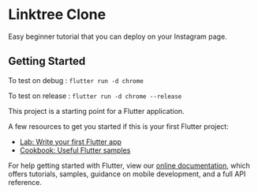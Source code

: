 # Linktree Clone 

Easy beginner tutorial that you can deploy on your Instagram page.

## Getting Started

To test on debug : `flutter run -d chrome`

To test on release : `flutter run -d chrome --release`

This project is a starting point for a Flutter application.

A few resources to get you started if this is your first Flutter project:

- [Lab: Write your first Flutter app](https://flutter.dev/docs/get-started/codelab)
- [Cookbook: Useful Flutter samples](https://flutter.dev/docs/cookbook)

For help getting started with Flutter, view our
[online documentation](https://flutter.dev/docs), which offers tutorials,
samples, guidance on mobile development, and a full API reference.

